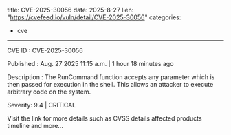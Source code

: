  
title: CVE-2025-30056
date: 2025-8-27
lien: "https://cvefeed.io/vuln/detail/CVE-2025-30056"
categories:
  - cve
---

CVE ID : CVE-2025-30056

Published :  Aug. 27
2025
11:15 a.m. | 1 hour
18 minutes ago

Description : The RunCommand function accepts any parameter
which is then passed for execution in the shell. This allows an attacker to execute arbitrary code on the system.

Severity: 9.4 | CRITICAL

Visit the link for more details
such as CVSS details
affected products
timeline
and more...

